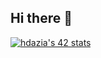 ## Hi there 👋

<a href="https://github.com/oakoudad/badge42"><img src="https://badge.mediaplus.ma/binary/hdazia" alt="hdazia's 42 stats" /></a>
